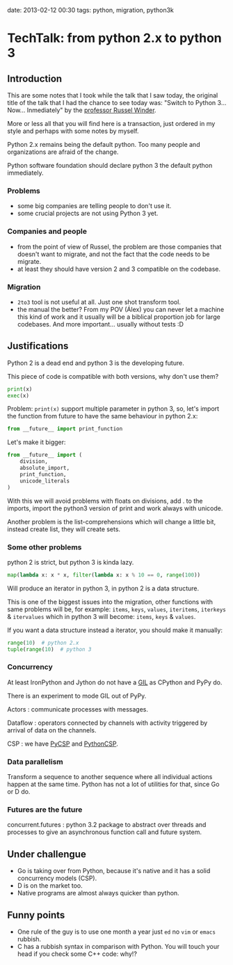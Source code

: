 date: 2013-02-12 00:30
tags: python, migration, python3k

TechTalk: from python 2.x to python 3
=====================================

Introduction
------------

This are some notes that I took while the talk that I saw today, the
original title of the talk that I had the chance to see today was:
"Switch to Python 3... Now... Inmediately" by the [professor Russel
Winder](http://www.russel.org.uk).

More or less all that you will find here is a transaction, just ordered
in my style and perhaps with some notes by myself.

Python 2.x remains being the default python. Too many people and
organizations are afraid of the change.

Python software foundation should declare python 3 the default python
immediately.

### Problems

-   some big companies are telling people to don't use it.
-   some crucial projects are not using Python 3 yet.

### Companies and people

-   from the point of view of Russel, the problem are those companies
    that doesn't want to migrate, and not the fact that the code needs
    to be migrate.
-   at least they should have version 2 and 3 compatible on the
    codebase.

### Migration

-   `2to3` tool is not useful at all. Just one shot transform tool.
-   the manual the better? From my POV (Álex) you can never let a
    machine this kind of work and it usually will be a biblical
    proportion job for large codebases. And more important... usually
    without tests :D

Justifications
--------------

Python 2 is a dead end and python 3 is the developing future.

This piece of code is compatible with both versions, why don't use them?

````` python
print(x)
exec(x)
`````

Problem: `print(x)` support multiple parameter in python 3, so, let's
import the function from future to have the same behaviour in python
2.x:

````` python
from __future__ import print_function
`````

Let's make it bigger:

````` python
from __future__ import (
    division,
    absolute_import,
    print_function,
    unicode_literals
)
`````

With this we will avoid problems with floats on divisions, add . to the
imports, import the python3 version of print and work always with
unicode.

Another problem is the list-comprehensions which will change a little
bit, instead create list, they will create sets.

### Some other problems

python 2 is strict, but python 3 is kinda lazy.

````` python
map(lambda x: x * x, filter(lambda x: x % 10 == 0, range(100))
`````

Will produce an iterator in python 3, in python 2 is a data structure.

This is one of the biggest issues into the migration, other functions
with same problems will be, for example: `items`, `keys`, `values`,
`iteritems`, `iterkeys` & `itervalues` which in python 3 will become:
`items`, `keys` & `values`.

If you want a data structure instead a iterator, you should make it
manually:

````` python
range(10)  # python 2.x
tuple(range(10)  # python 3
`````

### Concurrency

At least IronPython and Jython do not have a
[GIL](http://wiki.python.org/moin/GlobalInterpreterLock) as CPython and
PyPy do.

There is an experiment to mode GIL out of PyPy.

Actors
:   communicate processes with messages.

Dataflow
:   operators connected by channels with activity triggered by arrival
    of data on the channels.

CSP
:   we have [PyCSP](http://code.google.com/p/pycsp/) and
    [PythonCSP](https://github.com/python-concurrency/python-csp).

### Data parallelism

Transform a sequence to another sequence where all individual actions
happen at the same time. Python has not a lot of utilities for that,
since Go or D do.

### Futures are the future

concurrent.futures
:   python 3.2 package to abstract over threads and processes to give an
    asynchronous function call and future system.

Under challengue
----------------

-   Go is taking over from Python, because it's native and it has a
    solid concurrency models (CSP).
-   D is on the market too.
-   Native programs are almost always quicker than python.

Funny points
------------

-   One rule of the guy is to use one month a year just `ed` no `vim` or
    `emacs` rubbish.
-   C has a rubbish syntax in comparison with Python. You will touch
    your head if you check some C++ code: why!?
